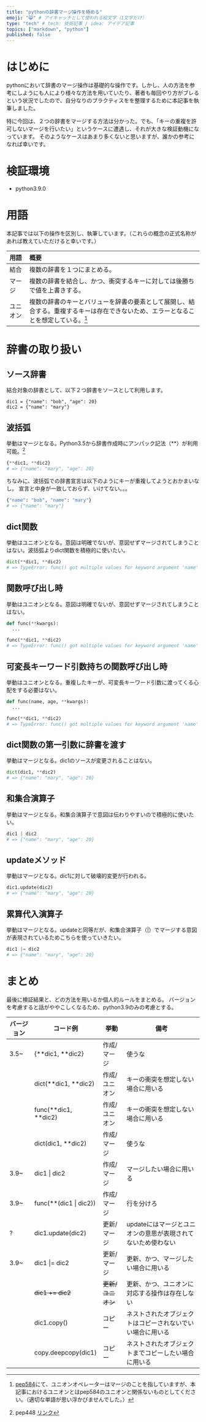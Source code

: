 ```yaml
---
title: "pythonの辞書マージ操作を極める"
emoji: "😸" # アイキャッチとして使われる絵文字（1文字だけ）
type: "tech" # tech: 技術記事 / idea: アイデア記事
topics: ["markdown", "python"]
published: false
---
```


# はじめに
pythonにおいて辞書のマージ操作は基礎的な操作です。しかし、人の方法を参考にしようにも人により様々な方法を用いていたり、著者も毎回やり方がブレるという状況でしたので、自分なりのプラクティスをを整理するために本記事を執筆しました。

特に今回は、２つの辞書をマージする方法は分かった。でも、「キーの重複を許可しないマージを行いたい」というケースに遭遇し、それが大きな検証動機になっています。
そのようなケースはあまり多くないと思いますが、誰かの参考になれば幸いです。

# 検証環境
- python3.9.0

# 用語
本記事では以下の操作を区別し、執筆しています。（これらの概念の正式名称があれば教えていただけると幸いです。）

| 用語 | 概要 |
| :---- | :---- |
| 結合 | 複数の辞書を１つにまとめる。 |
| マージ | 複数の辞書を結合し、かつ、衝突するキーに対しては後勝ちで値を上書きする。 |
| ユニオン | 複数の辞書のキーとバリューを辞書の要素として展開し、結合する。重複するキーは存在できないため、エラーとなることを想定している。[^1] |


[^1]: [pep584](https://www.python.org/dev/peps/pep-0584/)にて、ユニオンオペレーターはマージのことを指していますが、本記事におけるユニオンとはpep584のユニオンと関係ないものとしてください。（適切な単語が思い浮かびませんでした。）

# 辞書の取り扱い

## ソース辞書
結合対象の辞書として、以下２つ辞書をソースとして利用します。
```
dic1 = {"name": "bob", "age": 20}
dic2 = {"name": "mary"}
```

## 波括弧
挙動はマージとなる。Python3.5から辞書作成時にアンパック記法（\**）が利用可能。[^2]
[^2]: pep448 [リンク](https://www.python.org/dev/peps/pep-0448/)

``` python
{**dic1, **dic2}
# => {"name": "mary", "age": 20}
```

ちなみに、波括弧での辞書宣言は以下のようにキーが重複してようとおかまいなし。
宣言と中身が一致しておらず、いけてない。。。
``` python
{"name": "bob", "name": "mary"}
# => {"name": "mary"}
```

## dict関数
挙動はユニオンとなる。意図は明確でないが、意図せずマージされてしまうことはない。波括弧よりdict関数を積極的に使いたい。
``` python
dict(**dic1, **dic2)
# => TypeError: func() got multiple values for keyword argument 'name'
```

## 関数呼び出し時
挙動はユニオンとなる。意図は明確でないが、意図せずマージされてしまうことはない。
``` python
def func(**kwargs):
  ...

func(**dic1, **dic2)
# => TypeError: func() got multiple values for keyword argument 'name'
```


## 可変長キーワード引数持ちの関数呼び出し時
挙動はユニオンとなる。重複したキーが、可変長キーワード引数に渡ってくる心配をする必要はない。
``` python
def func(name, age, **kwargs):
  ...

func(**dic1, **dic2)
# => TypeError: func() got multiple values for keyword argument 'name'
```

## dict関数の第一引数に辞書を渡す
挙動はマージとなる。dic1のソースが変更されることはない。
``` python
dict(dic1, **dic2)
# => {"name": "mary", "age": 20}
```

## 和集合演算子
挙動はマージとなる。和集合演算子で意図は伝わりやすいので積極的に使いたい。
``` python
dic1 | dic2
# => {"name": "mary", "age": 20}
```

## updateメソッド
挙動はマージとなる。dic1に対して破壊的変更が行われる。
``` python
dic1.update(dic2)
# => {"name": "mary", "age": 20}
```

## 累算代入演算子
挙動はマージとなる。updateと同等だが、和集合演算子（|）でマージする意図が表現されているためこちらを使っていきたい。
``` python
dic1 |= dic2
# => {"name": "mary", "age": 20}
```

# まとめ
最後に検証結果と、どの方法を用いるか個人的ルールをまとめる。
バージョンを考慮すると話がややこしくなるため、python3.9のみの考慮とする。

| バージョン | コード例 | 挙動 | 備考 |
| ---- | ---- | ---- | ---- |
| 3.5~ | {\**dic1, \**dic2} | 作成/マージ | 使うな |
|  | dict(\**dic1, \**dic2) | 作成/ユニオン | キーの衝突を想定しない場合に用いる |
|  | func(\**dic1, \**dic2) | 作成/ユニオン | キーの衝突を想定しない場合に用いる |
| | dict(dic1, \**dic2) | 作成/マージ | 使うな |
| 3.9~ | dic1 \| dic2 | 作成/マージ | マージしたい場合に用いる |
| 3.9~ | func(\**(dic1 \| dic2)) | 作成/マージ | 行を分けろ |
| ? | dic1.update(dic2) | 更新/マージ | updateにはマージとユニオンの意思が表現されてないため使わない |
| 3.9~ | dic1 \|= dic2 | 更新/マージ | 更新、かつ、マージしたい場合に用いる |
| | ~~dic1 += dic2~~ | ~~更新/ユニオン~~ | 更新、かつ、ユニオンに対応する操作は存在しない |
| | dic1.copy() | コピー | ネストされたオブジェクトはコピーされないでいい場合に用いる |
| | copy.deepcopy(dic1) | コピー | ネストされたオブジェクトまでコピーしたい場合に用いる |
